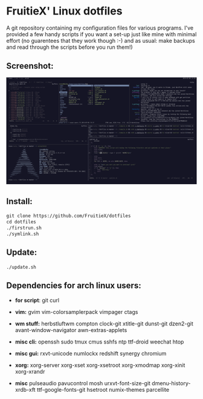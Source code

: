 FruitieX' Linux dotfiles
========================
A git repository containing my configuration files for various programs. I've
provided a few handy scripts if you want a set-up just like mine with minimal
effort (no guarentees that they work though :-) and as usual: make backups and
read through the scripts before you run them!)

Screenshot:
-----------
![Screenshot](/screenshot.png "Screenshot of config in action")

Install:
--------

	git clone https://github.com/FruitieX/dotfiles
	cd dotfiles
	./firstrun.sh
	./symlink.sh

Update:
-------

	./update.sh

Dependencies for arch linux users:
----------------------------------
* **for script**:
	git curl

* **vim:**
	gvim vim-colorsamplerpack vimpager ctags

* **wm stuff:**
	herbstluftwm compton clock-git xtitle-git dunst-git dzen2-git avant-window-navigator awn-extras-applets

* **misc cli:**
	openssh sudo tmux cmus sshfs ntp ttf-droid weechat htop

* **misc gui:**
	rxvt-unicode numlockx redshift synergy chromium

* **xorg:**
	xorg-server xorg-xset xorg-xsetroot xorg-xmodmap xorg-xinit xorg-xrandr

* **misc**
	pulseaudio pavucontrol mosh urxvt-font-size-git dmenu-history-xrdb-xft ttf-google-fonts-git hsetroot numix-themes parcellite

